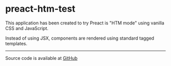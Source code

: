 # preact-htm-test

This application has been created to try Preact is "HTM mode" using vanilla CSS and JavaScript.

Instead of using JSX, components are rendered using standard tagged templates.

---

Source code is available at [GitHub](https://github.com/simon-robertson/preact-htm-test)
